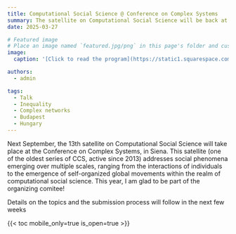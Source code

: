 ```yaml
---
title: Computational Social Science @ Conference on Complex Systems
summary: The satellite on Computational Social Science will be back at the Conference on Complex Systems 2025
date: 2025-03-27

# Featured image
# Place an image named `featured.jpg/png` in this page's folder and customize its options here.
image:
  caption: '[Click to read the program](https://static1.squarespace.com/static/5f9fd5c50da41f74e9a62d36/t/67b360ccfa547030164ea3d6/1739808972590/BUDAPEST+WINTER+WORKSHOP+2025.pdf)'

authors:
  - admin

tags:
  - Talk
  - Inequality
  - Complex networks
  - Budapest
  - Hungary
---
```


Next September, the 13th satellite on Computational Social Science will take place at the Conference on Complex Systems, in Siena. This satellite (one of the oldest series of CCS, active since 2013) addresses social phenomena emerging over multiple scales, ranging from the interactions of individuals to the emergence of self-organized global movements within the realm of computational social science. This year, I am glad to be part of the organizing comitee!

Details on the topics and the submission process will follow in the next few weeks

{{< toc mobile_only=true is_open=true >}}
